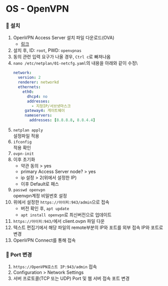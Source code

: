 # OS - OpenVPN

### 🦋 설치

1. OpenVPN Access Server 설치 파일 다운로드(OVA)
   - [링크](https://as-portal.openvpn.com/get-access-server)
2. 설치 후, ID: `root`, PWD: `openvpnas`
3. 동의 관련 입력 요구가 나올 경우, `Ctrl c`로 빠져나옴
4. `nano /etc/netplan/01-netcfg.yaml`의 내용을 아래와 같이 수정\
   ```yaml
   network:
     version: 2
     renderer: networkd
     ethernets:
       eth0:
         dhcp4: no
         addresses:
           - 지정IP/서브넷마스크
        gateway4: 게이트웨이
        nameservers:
          addresses: [8.8.8.8, 8.8.4.4]
   ```
5. `netplan apply`\
   설정파일 적용
6. `ifconfig`\
   적용 확인
7. `ovpn-init`
8. 이후 초기화
   - 약관 동의 > yes
   - primary Access Server node? > yes
   - ip 설정 > 2(위에서 설정한 IP)
   - 이후 Default로 패스
9. `passwd openvpn`\
   openvpn계정 비밀번호 설정
10. 위에서 설정한 `https://아이피:943/admin`으로 접속
    - 버전 확인 후, `apt update`
    - `apt install openvpn`로 최신버전으로 업데이트
11. `https://아이피:943/`에서 client.ovpn 파일 다운
12. 텍스트 편집기에서 해당 파일의 remote부분의 IP와 포트를 외부 접속 IP와 포트로 변경
13. OpenVPN Connect를 통해 접속

### 🦋 Port 변경

1. `https://OpenVPN호스트 IP:943/admin` 접속
2. Configuration > Network Settings
3. 서버 프로토콜(TCP 또는 UDP) Port 및 웹 서버 접속 포트 변경
